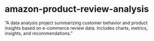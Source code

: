 # amazon-product-review-analysis
“A data analysis project summarizing customer behavior and product insights based on e-commerce review data. Includes charts, metrics, insights, and recommendations.”
